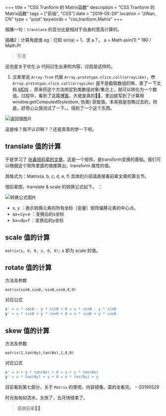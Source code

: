 +++
title = "CSS Tranform 的 Matrix函数"
description = "CSS Tranform 的 Matrix函数"
tags = ["前端", "CSS"]
date = "2019-05-29"
location = "JiNan, CN"
type = "post"
keywords = "css,tranform,Matrix"
+++

插播一句：`translate` 的百分比是相对于自身的宽高计算的。

插播2：计算角度值 eg：已知 sin(a) = 1，求 a？。 a = Math.asin(1) * 180 / Math.PI

> 引言

这也是关于优化 js 代码衍生出来的内容，过程是这样的。

1. 文章里说 `Array.from` 代替 `Array.prototype.slice.call(arrayLike)`，😳`Array.prototype.slice.call(arrayLike)` 是不是截取数组的嘛，查了一下文档 [MDN](https://developer.mozilla.org/zh-CN/docs/Web/JavaScript/Reference/Global_Objects/Array/slice#Array-like) ，原来将这个方法绑定到类数组对象/集合上，就可以转化为一个数组。过程中，看到了这篇[博客](https://www.cnblogs.com/ariel-zhang/p/7288455.html)，大佬是真的🐂🍺，里边就写到了计算用window.getComputedStyle(dom, 伪类) 获取值，本来我是忽略过去的，但是，好奇心让我测试了一下。。得到了一个这个东西。

![返回值图片](/img/0529-cm-eg1.jpg)

这是啥？我不认识啊？？还是乖乖的学一下吧。

## translate 值的计算

于是学习了 [张鑫旭前辈的文章](https://www.zhangxinxu.com/wordpress/2012/06/css3-transform-matrix-%E7%9F%A9%E9%98%B5/)，这是一个矩阵，是transform变换的基础。我们可以根据这个矩阵里面的值推算出，transform 属性的值。

其格式为：Matrix(a, b, c, d, e, f) 具体的介绍请直接看前辈文章的第五节。

借前辈图，translate & scale 的转换公式如下。 ：

![转换公式图片](http://image.zhangxinxu.com/image/blog/201206/css-transforms-matrix5.gif)

  + x, y ：表示转换元素的所有坐标（变量）矩阵偏移元素的中心点。
  + ax+cy+e ：变换后的x坐标
  + bx+dy+f ：变换后的y坐标

## scale 值的计算

`matrix(s, 0, 0, s, 0, 0);` s 即为 scale 的值。

## rotate 值的计算

方法及参数

`matrix(cosθ,sinθ,-sinθ,cosθ,0,0)`

对应公式

```js
x' = x * cosθ - y * sinθ + 0 = x * cosθ - y * sinθ
y' = x * sinθ + y * cosθ + 0 = x * sinθ + y * cosθ
```

## skew 值的计算

方法及参数

`matrix(1,tan(θy),tan(θx),1,0,0)`

对应公式

```js
x' = x + y * tan(θx) + 0 = x + y * tan(θx) 
y' = x * tan(θy) + y + 0 = x * tan(θy) + y
```

目前看到第七部分，关于 `Matrix` 的使用，内容镜像。莫的全看完。 --20190529

时光匆匆如流水，太快了，五月快结束了。

> 感谢前辈👏🏻